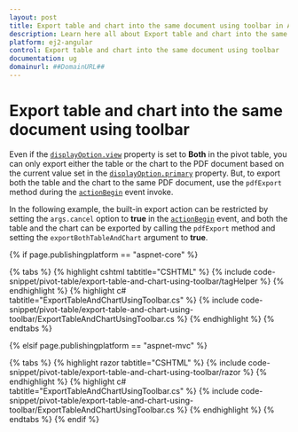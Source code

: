 ```yaml
---
layout: post
title: Export table and chart into the same document using toolbar in Angular Pivotview component | Syncfusion
description: Learn here all about Export table and chart into the same document using toolbar in Syncfusion Angular Pivotview component of Syncfusion Essential JS 2 and more.
platform: ej2-angular
control: Export table and chart into the same document using toolbar 
documentation: ug
domainurl: ##DomainURL##
---
```


# Export table and chart into the same document using toolbar 

Even if the [`displayOption.view`](https://help.syncfusion.com/cr/aspnetcore-js2/Syncfusion.EJ2.PivotView.PivotViewDisplayOption.html#Syncfusion_EJ2_PivotView_PivotViewDisplayOption_View) property is set to **Both** in the pivot table, you can only export either the table or the chart to the PDF document based on the current value set in the [`displayOption.primary`](https://help.syncfusion.com/cr/aspnetcore-js2/Syncfusion.EJ2.PivotView.PivotViewDisplayOption.html#Syncfusion_EJ2_PivotView_PivotViewDisplayOption_Primary) property. But, to export both the table and the chart to the same PDF document, use the `pdfExport` method during the [`actionBegin`](https://help.syncfusion.com/cr/aspnetcore-js2/Syncfusion.EJ2.PivotView.PivotView.html#Syncfusion_EJ2_PivotView_PivotView_ActionBegin) event invoke.

In the following example, the built-in export action can be restricted by setting the `args.cancel` option to **true** in the [`actionBegin`](https://help.syncfusion.com/cr/aspnetcore-js2/Syncfusion.EJ2.PivotView.PivotView.html#Syncfusion_EJ2_PivotView_PivotView_ActionBegin) event, and both the table and the chart can be exported by calling the `pdfExport` method and setting the `exportBothTableAndChart` argument to **true**.

{% if page.publishingplatform == "aspnet-core" %}

{% tabs %}
{% highlight cshtml tabtitle="CSHTML" %}
{% include code-snippet/pivot-table/export-table-and-chart-using-toolbar/tagHelper %}
{% endhighlight %}
{% highlight c# tabtitle="ExportTableAndChartUsingToolbar.cs" %}
{% include code-snippet/pivot-table/export-table-and-chart-using-toolbar/ExportTableAndChartUsingToolbar.cs %}
{% endhighlight %}
{% endtabs %}

{% elsif page.publishingplatform == "aspnet-mvc" %}

{% tabs %}
{% highlight razor tabtitle="CSHTML" %}
{% include code-snippet/pivot-table/export-table-and-chart-using-toolbar/razor %}
{% endhighlight %}
{% highlight c# tabtitle="ExportTableAndChartUsingToolbar.cs" %}
{% include code-snippet/pivot-table/export-table-and-chart-using-toolbar/ExportTableAndChartUsingToolbar.cs %}
{% endhighlight %}
{% endtabs %}
{% endif %}
